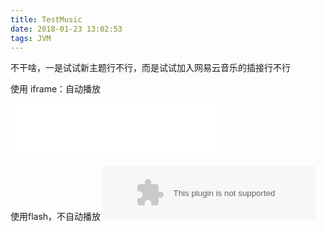 ```yaml
---
title: TestMusic
date: 2018-01-23 13:02:53
tags: JVM
---
```


不干啥，一是试试新主题行不行，而是试试加入网易云音乐的插接行不行


使用 iframe：自动播放

<iframe frameborder="no" border="0" marginwidth="0" marginheight="0" width=330 height=86 src="//music.163.com/outchain/player?type=2&id=208891&auto=1&height=66"></iframe>


使用flash，不自动播放
<embed src="//music.163.com/style/swf/widget.swf?sid=208891&type=2&auto=0&width=320&height=66" width="340" height="86"  allowNetworking="all"></embed>